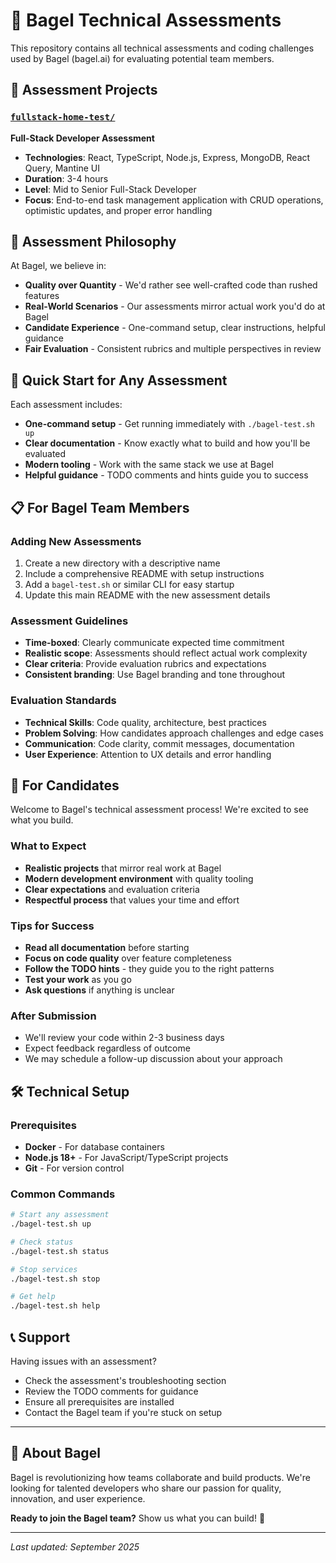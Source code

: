 # 🥯 Bagel Technical Assessments

This repository contains all technical assessments and coding challenges used by Bagel (bagel.ai) for evaluating potential team members.

## 📁 Assessment Projects

### [`fullstack-home-test/`](./fullstack-home-test/)
**Full-Stack Developer Assessment**
- **Technologies**: React, TypeScript, Node.js, Express, MongoDB, React Query, Mantine UI
- **Duration**: 3-4 hours
- **Level**: Mid to Senior Full-Stack Developer
- **Focus**: End-to-end task management application with CRUD operations, optimistic updates, and proper error handling

## 🎯 Assessment Philosophy

At Bagel, we believe in:
- **Quality over Quantity** - We'd rather see well-crafted code than rushed features
- **Real-World Scenarios** - Our assessments mirror actual work you'd do at Bagel
- **Candidate Experience** - One-command setup, clear instructions, helpful guidance
- **Fair Evaluation** - Consistent rubrics and multiple perspectives in review

## 🚀 Quick Start for Any Assessment

Each assessment includes:
- **One-command setup** - Get running immediately with `./bagel-test.sh up`
- **Clear documentation** - Know exactly what to build and how you'll be evaluated  
- **Modern tooling** - Work with the same stack we use at Bagel
- **Helpful guidance** - TODO comments and hints guide you to success

## 📋 For Bagel Team Members

### Adding New Assessments
1. Create a new directory with a descriptive name
2. Include a comprehensive README with setup instructions
3. Add a `bagel-test.sh` or similar CLI for easy startup
4. Update this main README with the new assessment details

### Assessment Guidelines
- **Time-boxed**: Clearly communicate expected time commitment
- **Realistic scope**: Assessments should reflect actual work complexity
- **Clear criteria**: Provide evaluation rubrics and expectations
- **Consistent branding**: Use Bagel branding and tone throughout

### Evaluation Standards
- **Technical Skills**: Code quality, architecture, best practices
- **Problem Solving**: How candidates approach challenges and edge cases
- **Communication**: Code clarity, commit messages, documentation
- **User Experience**: Attention to UX details and error handling

## 🤝 For Candidates

Welcome to Bagel's technical assessment process! We're excited to see what you build.

### What to Expect
- **Realistic projects** that mirror real work at Bagel
- **Modern development environment** with quality tooling
- **Clear expectations** and evaluation criteria
- **Respectful process** that values your time and effort

### Tips for Success
- **Read all documentation** before starting
- **Focus on code quality** over feature completeness
- **Follow the TODO hints** - they guide you to the right patterns
- **Test your work** as you go
- **Ask questions** if anything is unclear

### After Submission
- We'll review your code within 2-3 business days
- Expect feedback regardless of outcome
- We may schedule a follow-up discussion about your approach

## 🛠️ Technical Setup

### Prerequisites
- **Docker** - For database containers
- **Node.js 18+** - For JavaScript/TypeScript projects
- **Git** - For version control

### Common Commands
```bash
# Start any assessment
./bagel-test.sh up

# Check status
./bagel-test.sh status

# Stop services
./bagel-test.sh stop

# Get help
./bagel-test.sh help
```

## 📞 Support

Having issues with an assessment?
- Check the assessment's troubleshooting section
- Review the TODO comments for guidance
- Ensure all prerequisites are installed
- Contact the Bagel team if you're stuck on setup

---

## 🥯 About Bagel

Bagel is revolutionizing how teams collaborate and build products. We're looking for talented developers who share our passion for quality, innovation, and user experience.

**Ready to join the Bagel team?** Show us what you can build! 🚀

---

*Last updated: September 2025*
